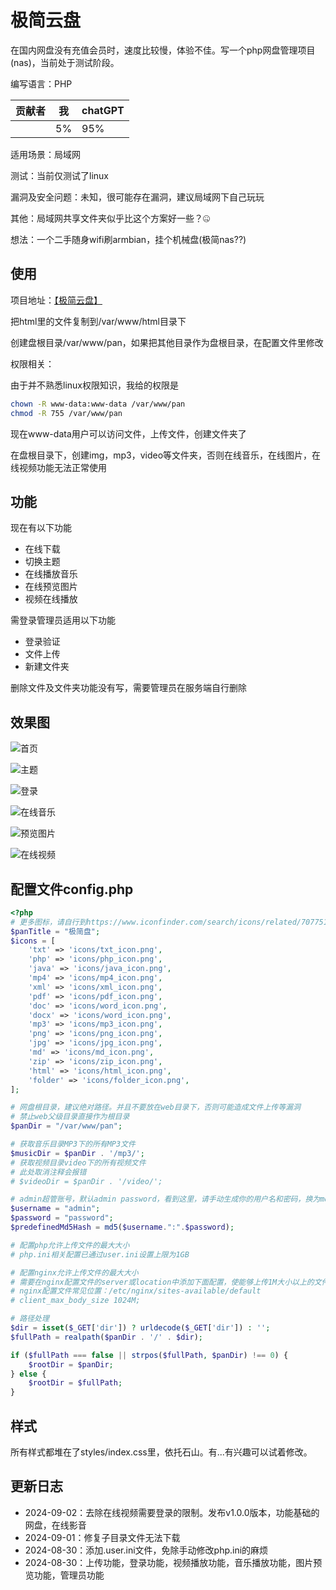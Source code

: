 # 极简云盘

在国内网盘没有充值会员时，速度比较慢，体验不佳。写一个php网盘管理项目(nas)，当前处于测试阶段。

编写语言：PHP

| 贡献者 | 我   | chatGPT |
| ------ | ---- | ------- |
|        | 5%   | 95%     |

适用场景：局域网

测试：当前仅测试了linux

漏洞及安全问题：未知，很可能存在漏洞，建议局域网下自己玩玩

其他：局域网共享文件夹似乎比这个方案好一些？🤐

想法：一个二手随身wifi刷armbian，挂个机械盘(极简nas??)

## 使用

项目地址：[【极简云盘】](https://github.com/Apursuit/CloudPan)

把html里的文件复制到/var/www/html目录下

创建盘根目录/var/www/pan，如果把其他目录作为盘根目录，在配置文件里修改

权限相关：

由于并不熟悉linux权限知识，我给的权限是

```bash
chown -R www-data:www-data /var/www/pan
chmod -R 755 /var/www/pan
```
现在www-data用户可以访问文件，上传文件，创建文件夹了

在盘根目录下，创建img，mp3，video等文件夹，否则在线音乐，在线图片，在线视频功能无法正常使用

## 功能

现在有以下功能

- 在线下载
- 切换主题
- 在线播放音乐
- 在线预览图片
- 视频在线播放

需登录管理员适用以下功能

- 登录验证
- 文件上传
- 新建文件夹

删除文件及文件夹功能没有写，需要管理员在服务端自行删除

## 效果图

![首页](https://the0n3.top/medias/cloudpan/index.png)

![主题](https://the0n3.top/medias/cloudpan/dark.png)

![登录](https://the0n3.top/medias/cloudpan/login.png)

![在线音乐](https://the0n3.top/medias/cloudpan/music.png)

![预览图片](https://the0n3.top/medias/cloudpan/photos.png)

![在线视频](https://the0n3.top/medias/cloudpan/video.png)

## 配置文件config.php

```php
<?php
# 更多图标，请自行到https://www.iconfinder.com/search/icons/related/7077519
$panTitle = "极简盘";
$icons = [
    'txt' => 'icons/txt_icon.png',
    'php' => 'icons/php_icon.png',
    'java' => 'icons/java_icon.png',
    'mp4' => 'icons/mp4_icon.png',
    'xml' => 'icons/xml_icon.png',
    'pdf' => 'icons/pdf_icon.png',
    'doc' => 'icons/word_icon.png',
    'docx' => 'icons/word_icon.png',
    'mp3' => 'icons/mp3_icon.png',
    'png' => 'icons/png_icon.png',
    'jpg' => 'icons/jpg_icon.png',
    'md' => 'icons/md_icon.png',
    'zip' => 'icons/zip_icon.png',
    'html' => 'icons/html_icon.png',
    'folder' => 'icons/folder_icon.png',
];

# 网盘根目录，建议绝对路径。并且不要放在web目录下，否则可能造成文件上传等漏洞
# 禁止web父级目录直接作为根目录
$panDir = "/var/www/pan";

# 获取音乐目录MP3下的所有MP3文件
$musicDir = $panDir . '/mp3/';
# 获取视频目录video下的所有视频文件
# 此处取消注释会报错
# $videoDir = $panDir . '/video/';

# admin超管账号，默认admin password，看到这里，请手动生成你的用户名和密码，换为md5摘要，不要明文存储
$username = "admin";
$password = "password";
$predefinedMd5Hash = md5($username.":".$password);

# 配置php允许上传文件的最大大小
# php.ini相关配置已通过user.ini设置上限为1GB

# 配置nginx允许上传文件的最大大小
# 需要在nginx配置文件的server或location中添加下面配置，使能够上传1M大小以上的文件
# nginx配置文件常见位置：/etc/nginx/sites-available/default
# client_max_body_size 1024M;

# 路径处理
$dir = isset($_GET['dir']) ? urldecode($_GET['dir']) : '';
$fullPath = realpath($panDir . '/' . $dir);

if ($fullPath === false || strpos($fullPath, $panDir) !== 0) {
    $rootDir = $panDir;
} else {
    $rootDir = $fullPath;
}
```

## 样式

所有样式都堆在了styles/index.css里，依托石山。有...有兴趣可以试着修改。

## 更新日志

- 2024-09-02：去除在线视频需要登录的限制。发布v1.0.0版本，功能基础的网盘，在线影音
- 2024-09-01：修复子目录文件无法下载
- 2024-08-30：添加.user.ini文件，免除手动修改php.ini的麻烦
- 2024-08-30：上传功能，登录功能，视频播放功能，音乐播放功能，图片预览功能，管理员功能
